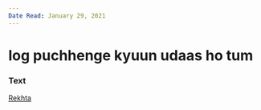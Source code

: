 ```yaml
---
Date Read: January 29, 2021
---
```


# log puchhenge kyuun udaas ho tum

### Text
[Rekhta](https://www.rekhta.org/nazms/log-puuchhenge-ibn-e-insha-nazms?lang=ur)

